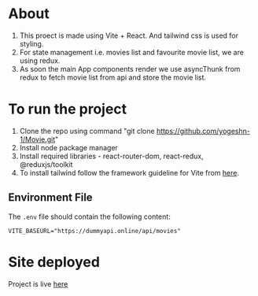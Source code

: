# About

1. This proect is made using Vite + React. And tailwind css is used for styling.
2. For state management i.e. movies list and favourite movie list, we are using redux.
3. As soon the main App components render we use asyncThunk from redux to fetch movie list from api and store the movie list.

# To run the project

1. Clone the repo using command "git clone https://github.com/yogeshn-1/Movie.git"
2. Install node package manager
3. Install required libraries - react-router-dom, react-redux, @reduxjs/toolkit
4. To install tailwind follow the framework guideline for Vite from [here](https://tailwindcss.com/docs/guides/vite).

## Environment File

The `.env` file should contain the following content:

```dotenv
VITE_BASEURL="https://dummyapi.online/api/movies"
```

# Site deployed

Project is live [here](https://startex-movie.netlify.app/)
